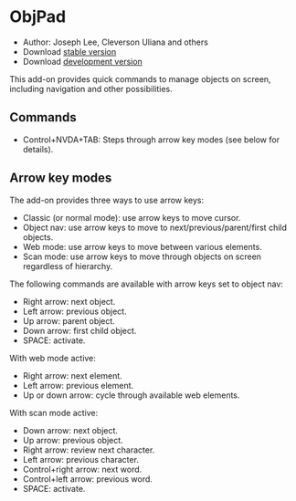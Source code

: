 # ObjPad #

* Author: Joseph Lee, Cleverson Uliana and others
* Download [stable version][1]
* Download [development version][2]

This add-on provides quick commands to manage objects on screen, including navigation and other possibilities.

## Commands

* Control+NVDA+TAB: Steps through arrow key modes (see below for details).

## Arrow key modes

The add-on provides three ways to use arrow keys:

* Classic (or normal mode): use arrow keys to move cursor.
* Object nav: use arrow keys to move to next/previous/parent/first child objects.
* Web mode: use arrow keys to move between various elements.
* Scan mode: use arrow keys to move through objects on screen regardless of hierarchy.

The following commands are available with arrow keys set to object nav:

* Right arrow: next object.
* Left arrow: previous object.
* Up arrow: parent object.
* Down arrow: first child object.
* SPACE: activate.

With web mode active:

* Right arrow: next element.
* Left arrow: previous element.
* Up or down arrow: cycle through available web elements.

With scan mode active:

* Down arrow: next object.
* Up arrow: previous object.
* Right arrow: review next character.
* Left arrow: previous character.
* Control+right arrow: next word.
* Control+left arrow: previous word.
* SPACE: activate.

[1]: http://addons.nvda-project.org/files/get.php?file=objPad

[2]: http://addons.nvda-project.org/files/get.php?file=objPad-dev
